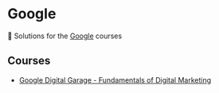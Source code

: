 # Google

🔶 Solutions for the [Google](https://www.google.com/) courses

## Courses

- [Google Digital Garage - Fundamentals of Digital Marketing](https://github.com/ShafayetB/Google/tree/master/Google%20Digital%20Garage)
